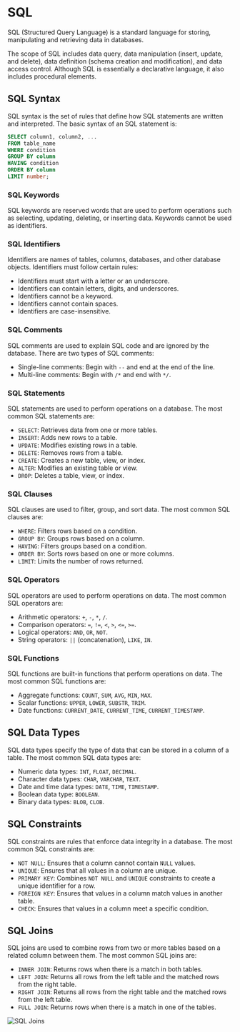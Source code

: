 # SQL

SQL (Structured Query Language) is a standard language for storing, manipulating and retrieving data in databases. 

The scope of SQL includes data query, data manipulation (insert, update, and delete), data definition (schema creation and modification), and data access control. Although SQL is essentially a declarative language, it also includes procedural elements.

## SQL Syntax

SQL syntax is the set of rules that define how SQL statements are written and interpreted. The basic syntax of an SQL statement is:

```sql
SELECT column1, column2, ...
FROM table_name
WHERE condition
GROUP BY column
HAVING condition
ORDER BY column
LIMIT number;
```

### SQL Keywords

SQL keywords are reserved words that are used to perform operations such as selecting, updating, deleting, or inserting data. Keywords cannot be used as identifiers.

### SQL Identifiers

Identifiers are names of tables, columns, databases, and other database objects. Identifiers must follow certain rules:

- Identifiers must start with a letter or an underscore.
- Identifiers can contain letters, digits, and underscores.
- Identifiers cannot be a keyword.
- Identifiers cannot contain spaces.
- Identifiers are case-insensitive.

### SQL Comments

SQL comments are used to explain SQL code and are ignored by the database. There are two types of SQL comments:

- Single-line comments: Begin with `--` and end at the end of the line.
- Multi-line comments: Begin with `/*` and end with `*/`.

### SQL Statements

SQL statements are used to perform operations on a database. The most common SQL statements are:

- `SELECT`: Retrieves data from one or more tables.
- `INSERT`: Adds new rows to a table.
- `UPDATE`: Modifies existing rows in a table.
- `DELETE`: Removes rows from a table.
- `CREATE`: Creates a new table, view, or index.
- `ALTER`: Modifies an existing table or view.
- `DROP`: Deletes a table, view, or index.

### SQL Clauses

SQL clauses are used to filter, group, and sort data. The most common SQL clauses are:

- `WHERE`: Filters rows based on a condition.
- `GROUP BY`: Groups rows based on a column.
- `HAVING`: Filters groups based on a condition.
- `ORDER BY`: Sorts rows based on one or more columns.
- `LIMIT`: Limits the number of rows returned.

### SQL Operators

SQL operators are used to perform operations on data. The most common SQL operators are:

- Arithmetic operators: `+`, `-`, `*`, `/`.
- Comparison operators: `=`, `!=`, `<`, `>`, `<=`, `>=`.
- Logical operators: `AND`, `OR`, `NOT`.
- String operators: `||` (concatenation), `LIKE`, `IN`.

### SQL Functions

SQL functions are built-in functions that perform operations on data. The most common SQL functions are:

- Aggregate functions: `COUNT`, `SUM`, `AVG`, `MIN`, `MAX`.
- Scalar functions: `UPPER`, `LOWER`, `SUBSTR`, `TRIM`.
- Date functions: `CURRENT_DATE`, `CURRENT_TIME`, `CURRENT_TIMESTAMP`.

## SQL Data Types

SQL data types specify the type of data that can be stored in a column of a table. The most common SQL data types are:

- Numeric data types: `INT`, `FLOAT`, `DECIMAL`.
- Character data types: `CHAR`, `VARCHAR`, `TEXT`.
- Date and time data types: `DATE`, `TIME`, `TIMESTAMP`.
- Boolean data type: `BOOLEAN`.
- Binary data types: `BLOB`, `CLOB`.

## SQL Constraints

SQL constraints are rules that enforce data integrity in a database. The most common SQL constraints are:

- `NOT NULL`: Ensures that a column cannot contain `NULL` values.
- `UNIQUE`: Ensures that all values in a column are unique.
- `PRIMARY KEY`: Combines `NOT NULL` and `UNIQUE` constraints to create a unique identifier for a row.
- `FOREIGN KEY`: Ensures that values in a column match values in another table.
- `CHECK`: Ensures that values in a column meet a specific condition.

## SQL Joins

SQL joins are used to combine rows from two or more tables based on a related column between them. The most common SQL joins are:

- `INNER JOIN`: Returns rows when there is a match in both tables.
- `LEFT JOIN`: Returns all rows from the left table and the matched rows from the right table.
- `RIGHT JOIN`: Returns all rows from the right table and the matched rows from the left table.
- `FULL JOIN`: Returns rows when there is a match in one of the tables.

<img src="https://i.stack.imgur.com/UI25E.jpg" alt="SQL Joins">
